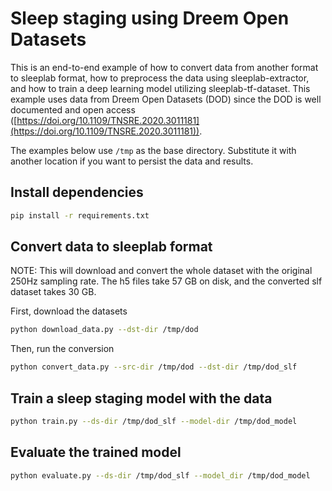 # Sleep staging using Dreem Open Datasets

This is an end-to-end example of how to convert data from another format to sleeplab format, how to preprocess the data using sleeplab-extractor, and how to train a deep learning model utilizing sleeplab-tf-dataset. This example uses data from Dreem Open Datasets (DOD) since the DOD is well documented and open access ([https://doi.org/10.1109/TNSRE.2020.3011181](https://doi.org/10.1109/TNSRE.2020.3011181)).

The examples below use `/tmp` as the base directory. Substitute it with another location if you want to persist the data and results.

## Install dependencies

```bash
pip install -r requirements.txt
```

## Convert data to sleeplab format

NOTE: This will download and convert the whole dataset with the original 250Hz sampling rate. The h5 files take 57 GB on disk, and the converted slf dataset takes 30 GB.

First, download the datasets
```bash
python download_data.py --dst-dir /tmp/dod
```

Then, run the conversion
```bash
python convert_data.py --src-dir /tmp/dod --dst-dir /tmp/dod_slf
```

## Train a sleep staging model with the data

```bash
python train.py --ds-dir /tmp/dod_slf --model-dir /tmp/dod_model
```

## Evaluate the trained model

```bash
python evaluate.py --ds-dir /tmp/dod_slf --model_dir /tmp/dod_model
```
